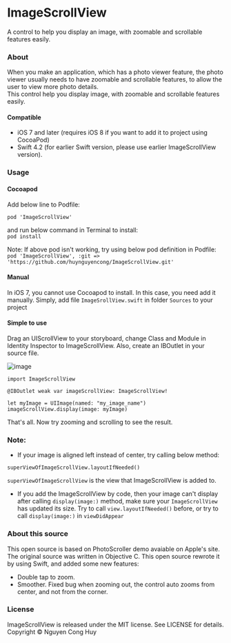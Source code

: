 # ImageScrollView

A control to help you display an image, with zoomable and scrollable features easily.

### About
When you make an application, which has a photo viewer feature, the photo viewer usually needs to have zoomable and scrollable features, to allow the user to view more photo details.  
This control help you display image, with zoomable and scrollable features easily.

#### Compatible

- iOS 7 and later (requires iOS 8 if you want to add it to project using CocoaPod)
- Swift 4.2 (for earlier Swift version, please use earlier ImageScrollView version).

### Usage

#### Cocoapod
Add below line to Podfile:  

```
pod 'ImageScrollView'
```  
and run below command in Terminal to install:  
`pod install`

Note: If above pod isn't working, try using below pod definition in Podfile:  
`pod 'ImageScrollView', :git => 'https://github.com/huynguyencong/ImageScrollView.git'`
#### Manual
In iOS 7, you cannot use Cocoapod to install. In this case, you need add it manually. Simply, add file `ImageSrollView.swift` in folder `Sources` to your project

#### Simple to use
Drag an UIScrollView to your storyboard, change Class and Module in Identity Inspector to ImageScrollView. Also, create an IBOutlet in your source file.

![image](http://s10.postimg.org/jd12ztvkp/Tut1.jpg)

```
import ImageScrollView
```

```
@IBOutlet weak var imageScrollView: ImageScrollView!
```

```
let myImage = UIImage(named: "my_image_name")
imageScrollView.display(image: myImage)
```
That's all. Now try zooming and scrolling to see the result.

### Note: 

- If your image is aligned left instead of center, try calling below method:

```superViewOfImageScrollView.layoutIfNeeded()```

`superViewOfImageScrollView` is the view that ImageScrollView is added to.

- If you add the ImageScrollView by code, then your image can't display after calling `display(image:)` method, make sure your `ImageScrollView` has updated its size. Try to call `view.layoutIfNeeded()` before, or try to call `display(image:)` in `viewDidAppear`

### About this source
This open source is based on PhotoScroller demo avaiable on Apple's site. The original source was written in Objective C. This open source rewrote it by using Swift, and added some new features:
- Double tap to zoom.
- Smoother. Fixed bug when zooming out, the control auto zooms from center, and not from the corner.

### License
ImageScrollView is released under the MIT license. See LICENSE for details. Copyright © Nguyen Cong Huy
